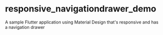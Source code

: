 # responsive_navigationdrawer_demo
A sample Flutter application using Material Design that's responsive and has a navigation drawer
